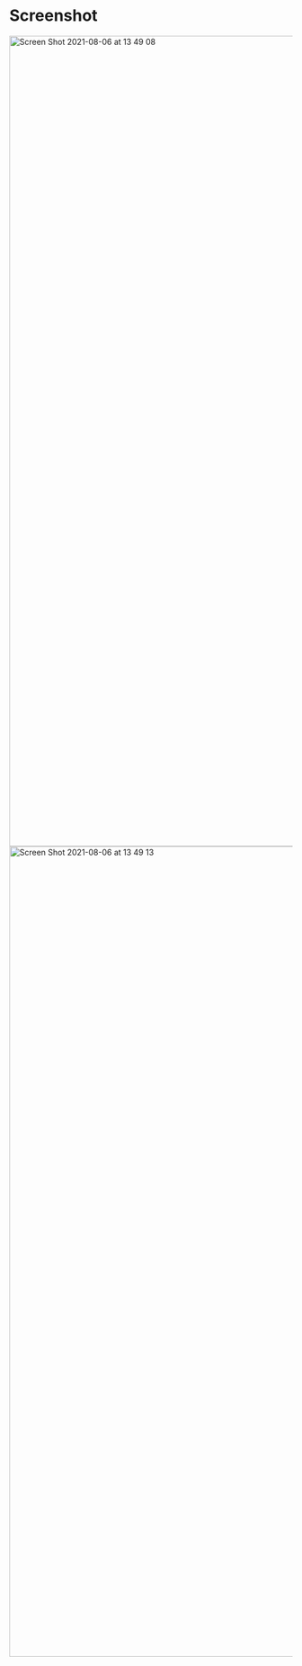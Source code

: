 # Screenshot
<img width="1440" alt="Screen Shot 2021-08-06 at 13 49 08" src="https://user-images.githubusercontent.com/80131302/128512904-db818b95-14b9-4e3f-976a-214a07e5c6e2.png">
<img width="1440" alt="Screen Shot 2021-08-06 at 13 49 13" src="https://user-images.githubusercontent.com/80131302/128512882-cf641bdf-7b05-4def-8183-ea1e15408481.png">
